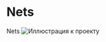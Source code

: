 # Nets
Nets
![Иллюстрация к проекту](https://sun9-65.userapi.com/impg/Je-x2vSR5SdTm8kanB5fr2J8wljpWr53nXn3-g/e-QBPcFAV2Y.jpg?size=786x302&quality=96&proxy=1&sign=6f9d8a222b64555f584aef392d031471&type=album)
